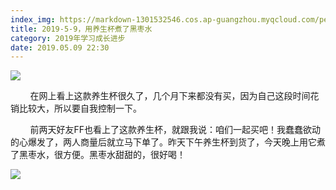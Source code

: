 ```yaml
---
index_img: https://markdown-1301532546.cos.ap-guangzhou.myqcloud.com/peipei_blog/20210921145053.jpeg
title: 2019-5-9，用养生杯煮了黑枣水
category: 2019年学习成长进步
date: 2019.05.09 22:30
---
```


![](https://markdown-1301532546.cos.ap-guangzhou.myqcloud.com/peipei_blog/20210921145053.jpeg)  



        在网上看上这款养生杯很久了，几个月下来都没有买，因为自己这段时间花销比较大，所以要自我控制一下。  

        前两天好友FF也看上了这款养生杯，就跟我说：咱们一起买吧！我蠢蠢欲动的心爆发了，两人商量后就立马下单了。昨天下午养生杯到货了，今天晚上用它煮了黑枣水，很方便。黑枣水甜甜的，很好喝！

![](https://markdown-1301532546.cos.ap-guangzhou.myqcloud.com/peipei_blog/20210921145056.jpeg)  

